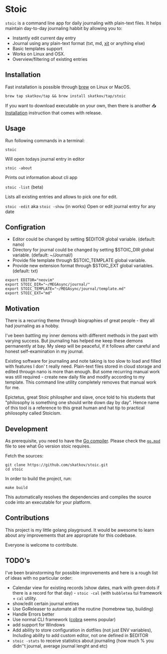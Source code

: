 # Stoic
`stoic` is a command line app for daily journaling with plain-text files. It helps maintain day-to-day journaling habbit by allowing you to:
- Instantly edit current day entry
- Journal using any plain-text format (txt, md, [xit](https://xit.jotaen.net/) or anything else)
- Basic templates support
- Works on Linux and OSX. 
- Overview/filtering of existing entries

## Installation
Fast installation is possible through [brew](https://brew.sh/) on Linux or MacOS.

```
brew tap skatkov/tap && brew install skatkov/tap/stoic
```

If you want to download executable on your own, then there is another 📥 [Installation](INSTALL.md) instruction that comes with release.

## Usage
Run following commands in a terminal:

`stoic`

Will open todays journal entry in editor

`stoic -about`
 
Prints out information about cli app

`stoic -list` (beta)

Lists all existing entries and allows to pick one for edit.

`stoic -edit` aka `stoic -show` (in works)
Open or edit journal entry for any date

## Configration

- Editor could be changed by setting $EDITOR global variable. (default: nano)
- Directory for journal could be changed by setting $STOIC_DIR global variable. (default: ~/Journal/)
- Provide file template through $STOIC_TEMPLATE global variable.
- Provide new extension format through $STOIC_EXT global variables. (default: txt)

```
export EDITOR="neovim"
export STOIC_DIR="~/MEGAsync/journal/"
export STOIC_TEMPLATE="~/MEGAsync/journal/template.md"
export STOIC_EXT="md"
```

## Motivation
There is a recurring theme through biographies of great people - they all had journaling as a hobby.

I've been battling my inner demons with different methods in the past with varying success. But journaling has helped me keep these demons permanently at bay. My sleep will be peaceful, if it follows after careful and honest self-examination in my journal. 

Existing software for journaling and note taking is too slow to load and filled with features I don'
t really need. Plain-text files stored in cloud storage and edited througn nano is more than enough. But some recurring manual work was still required - create new daily file and  modify according to my template. This command line utility completely removes that manual work for me. 

Epictetus, great Stoic philospher and slave, once told to his students that "philosophy is something one should write down day by day". Hence name of this tool is a reference to this great human and hat tip to practical philosophy called Stoicism.

## Development
As prerequisite, you need to have the [Go compiler](https://golang.org/doc/install).
Please check the [`go.mod`](go.mod) file to see what Go version stoic requires.

Fetch the sources:

```
git clone https://github.com/skatkov/stoic.git
cd stoic
```

In order to build the project, run:

```
make build
```

This automatically resolves the dependencies and compiles the source code into an
executable for your platform.

## Contributions
This project is my little golang playground. It would be awesome to learn about any improvements that are appropriate for this codebase.

Everyone is welcome to contribute.

## TODO's
I've been brainstorming for possible improvements and here is a rough list of ideas with no particular order:

- Calendar view for existing records )show dates, mark with green dots if there is a record for that day) - `stoic -cal` (with `bubbletea` tui framework + `cal` utility.
- show/edit certain journal entires 
- Use GoReleaser to automate all the routine (homebrew tap, building)
- Handle Errors better
- Use normal CLI framework ([cobra](https://github.com/spf13/cobra) seems popular)
- add support for Windows
- Add ability to store configuration in dotfiles (not just ENV variables), Including ability to add custom editor, not one defined in $EDITOR
- `stoic -stats` to receive statistics about journaling (how much % you didn''t journal, average journal lenght and etc)
